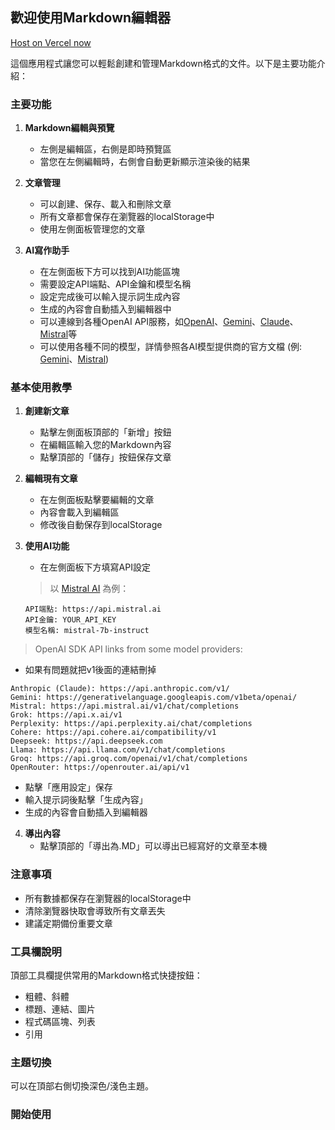 ## 歡迎使用Markdown編輯器

[Host on Vercel now](ai-md-six.vercel.app)

這個應用程式讓您可以輕鬆創建和管理Markdown格式的文件。以下是主要功能介紹：

### 主要功能

1. **Markdown編輯與預覽**
   - 左側是編輯區，右側是即時預覽區
   - 當您在左側編輯時，右側會自動更新顯示渲染後的結果

2. **文章管理**
   - 可以創建、保存、載入和刪除文章
   - 所有文章都會保存在瀏覽器的localStorage中
   - 使用左側面板管理您的文章

3. **AI寫作助手**
   - 在左側面板下方可以找到AI功能區塊
   - 需要設定API端點、API金鑰和模型名稱
   - 設定完成後可以輸入提示詞生成內容
   - 生成的內容會自動插入到編輯器中
   - 可以連線到各種OpenAI API服務，如[OpenAI](https://platform.openai.com/docs/api-reference/introduction)、[Gemini](https://ai.google.dev/gemini-api/docs/openai)、[Claude](https://docs.anthropic.com/zh-TW/api/openai-sdk)、[Mistral](https://docs.mistral.ai/getting-started/quickstart/)等
   - 可以使用各種不同的模型，詳情參照各AI模型提供商的官方文檔 (例: [Gemini](https://ai.google.dev/gemini-api/docs/models)、[Mistral](https://docs.mistral.ai/getting-started/models/models_overview/))

### 基本使用教學

1. **創建新文章**
   - 點擊左側面板頂部的「新增」按鈕
   - 在編輯區輸入您的Markdown內容
   - 點擊頂部的「儲存」按鈕保存文章

2. **編輯現有文章**
   - 在左側面板點擊要編輯的文章
   - 內容會載入到編輯區
   - 修改後自動保存到localStorage

3. **使用AI功能**
   - 在左側面板下方填寫API設定
   > 以 [Mistral AI](https://docs.mistral.ai/getting-started/quickstart/) 為例：

   ```
   API端點: https://api.mistral.ai 
   API金鑰: YOUR_API_KEY
   模型名稱: mistral-7b-instruct
   ```

> OpenAI SDK API links from some model providers:
- 如果有問題就把v1後面的連結刪掉
  
```OpenAI (ChatGPT): https://api.openai.com/v1/chat/completions
Anthropic (Claude): https://api.anthropic.com/v1/
Gemini: https://generativelanguage.googleapis.com/v1beta/openai/
Mistral: https://api.mistral.ai/v1/chat/completions
Grok: https://api.x.ai/v1
Perplexity: https://api.perplexity.ai/chat/completions
Cohere: https://api.cohere.ai/compatibility/v1
Deepseek: https://api.deepseek.com
Llama: https://api.llama.com/v1/chat/completions
Groq: https://api.groq.com/openai/v1/chat/completions
OpenRouter: https://openrouter.ai/api/v1
```
   
   - 點擊「應用設定」保存
   - 輸入提示詞後點擊「生成內容」
   - 生成的內容會自動插入到編輯器

4. **導出內容**
   - 點擊頂部的「導出為.MD」可以導出已經寫好的文章至本機

### 注意事項

- 所有數據都保存在瀏覽器的localStorage中
- 清除瀏覽器快取會導致所有文章丟失
- 建議定期備份重要文章

### 工具欄說明

頂部工具欄提供常用的Markdown格式快捷按鈕：
- 粗體、斜體
- 標題、連結、圖片
- 程式碼區塊、列表
- 引用

### 主題切換

可以在頂部右側切換深色/淺色主題。

### 開始使用

